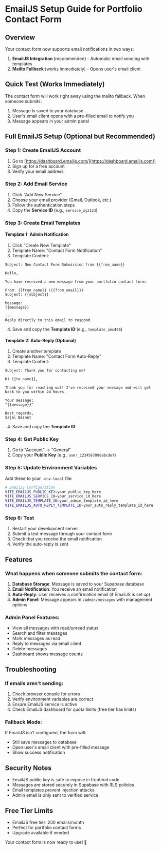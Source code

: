 # EmailJS Setup Guide for Portfolio Contact Form

## Overview
Your contact form now supports email notifications in two ways:
1. **EmailJS Integration** (recommended) - Automatic email sending with templates
2. **Mailto Fallback** (works immediately) - Opens user's email client

## Quick Test (Works Immediately)
The contact form will work right away using the mailto fallback. When someone submits:
1. Message is saved to your database
2. User's email client opens with a pre-filled email to notify you
3. Message appears in your admin panel

## Full EmailJS Setup (Optional but Recommended)

### Step 1: Create EmailJS Account
1. Go to [https://dashboard.emailjs.com/](https://dashboard.emailjs.com/)
2. Sign up for a free account
3. Verify your email address

### Step 2: Add Email Service
1. Click "Add New Service"
2. Choose your email provider (Gmail, Outlook, etc.)
3. Follow the authentication steps
4. Copy the **Service ID** (e.g., `service_xyz123`)

### Step 3: Create Email Templates

#### Template 1: Admin Notification
1. Click "Create New Template"
2. Template Name: "Contact Form Notification"
3. Template Content:
```
Subject: New Contact Form Submission from {{from_name}}

Hello,

You have received a new message from your portfolio contact form:

From: {{from_name}} ({{from_email}})
Subject: {{subject}}

Message:
{{message}}

---
Reply directly to this email to respond.
```
4. Save and copy the **Template ID** (e.g., `template_abc456`)

#### Template 2: Auto-Reply (Optional)
1. Create another template
2. Template Name: "Contact Form Auto-Reply"
3. Template Content:
```
Subject: Thank you for contacting me!

Hi {{to_name}},

Thank you for reaching out! I've received your message and will get back to you within 24 hours.

Your message:
"{{message}}"

Best regards,
Sajal Basnet
```
4. Save and copy the **Template ID**

### Step 4: Get Public Key
1. Go to "Account" → "General"
2. Copy your **Public Key** (e.g., `user_1234567890abcdef`)

### Step 5: Update Environment Variables
Add these to your `.env.local` file:

```bash
# EmailJS Configuration
VITE_EMAILJS_PUBLIC_KEY=your_public_key_here
VITE_EMAILJS_SERVICE_ID=your_service_id_here
VITE_EMAILJS_TEMPLATE_ID=your_admin_template_id_here
VITE_EMAILJS_AUTO_REPLY_TEMPLATE_ID=your_auto_reply_template_id_here
```

### Step 6: Test
1. Restart your development server
2. Submit a test message through your contact form
3. Check that you receive the email notification
4. Verify the auto-reply is sent

## Features

### What happens when someone submits the contact form:

1. **Database Storage**: Message is saved to your Supabase database
2. **Email Notification**: You receive an email notification
3. **Auto-Reply**: User receives a confirmation email (if EmailJS is set up)
4. **Admin Panel**: Message appears in `/admin/messages` with management options

### Admin Panel Features:
- View all messages with read/unread status
- Search and filter messages
- Mark messages as read
- Reply to messages via email client
- Delete messages
- Dashboard shows message counts

## Troubleshooting

### If emails aren't sending:
1. Check browser console for errors
2. Verify environment variables are correct
3. Ensure EmailJS service is active
4. Check EmailJS dashboard for quota limits (free tier has limits)

### Fallback Mode:
If EmailJS isn't configured, the form will:
- Still save messages to database
- Open user's email client with pre-filled message
- Show success notification

## Security Notes
- EmailJS public key is safe to expose in frontend code
- Messages are stored securely in Supabase with RLS policies
- Email templates prevent injection attacks
- Admin email is only sent to verified service

## Free Tier Limits
- EmailJS free tier: 200 emails/month
- Perfect for portfolio contact forms
- Upgrade available if needed

Your contact form is now ready to use! 🚀